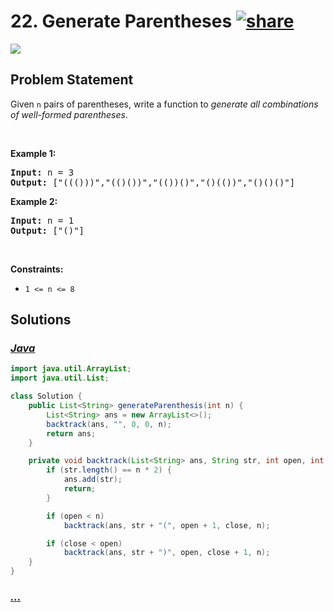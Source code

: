 # 22. Generate Parentheses [![share]](https://leetcode.com/problems/generate-parentheses/)

![][medium]

## Problem Statement

<p>Given <code>n</code> pairs of parentheses, write a function to <em>generate all combinations of well-formed parentheses</em>.</p>

<p>&nbsp;</p>
<p><strong class="example">Example 1:</strong></p>
<pre><strong>Input:</strong> n = 3
<strong>Output:</strong> ["((()))","(()())","(())()","()(())","()()()"]
</pre><p><strong class="example">Example 2:</strong></p>
<pre><strong>Input:</strong> n = 1
<strong>Output:</strong> ["()"]
</pre>
<p>&nbsp;</p>
<p><strong>Constraints:</strong></p>

<ul>
	<li><code>1 &lt;= n &lt;= 8</code></li>
</ul>

## Solutions

### [_Java_](GenerateParentheses.java)

```java
import java.util.ArrayList;
import java.util.List;

class Solution {
    public List<String> generateParenthesis(int n) {
        List<String> ans = new ArrayList<>();
        backtrack(ans, "", 0, 0, n);
        return ans;
    }

    private void backtrack(List<String> ans, String str, int open, int close, int n) {
        if (str.length() == n * 2) {
            ans.add(str);
            return;
        }

        if (open < n)
            backtrack(ans, str + "(", open + 1, close, n);

        if (close < open)
            backtrack(ans, str + ")", open, close + 1, n);
    }
}
```

### [_..._]()

```

```

<!----------------------------------{ link }--------------------------------->

[share]: https://graph.org/file/3ea5234dda646b71c574a.png
[easy]: https://img.shields.io/badge/Difficulty-Easy-bright.svg
[medium]: https://img.shields.io/badge/Difficulty-Medium-yellow.svg
[hard]: https://img.shields.io/badge/Difficulty-Hard-red.svg
